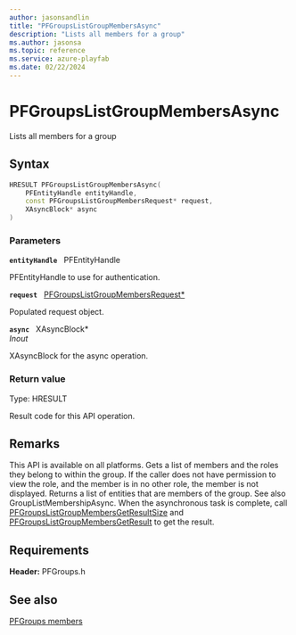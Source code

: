 ```yaml
---
author: jasonsandlin
title: "PFGroupsListGroupMembersAsync"
description: "Lists all members for a group"
ms.author: jasonsa
ms.topic: reference
ms.service: azure-playfab
ms.date: 02/22/2024
---
```


# PFGroupsListGroupMembersAsync  

Lists all members for a group  

## Syntax  
  
```cpp
HRESULT PFGroupsListGroupMembersAsync(  
    PFEntityHandle entityHandle,  
    const PFGroupsListGroupMembersRequest* request,  
    XAsyncBlock* async  
)  
```  
  
### Parameters  
  
**`entityHandle`** &nbsp; PFEntityHandle  
  
PFEntityHandle to use for authentication.  
  
**`request`** &nbsp; [PFGroupsListGroupMembersRequest*](../../pfgroupstypes/structs/pfgroupslistgroupmembersrequest.md)  
  
Populated request object.  
  
**`async`** &nbsp; XAsyncBlock*  
*_Inout_*  
  
XAsyncBlock for the async operation.  
  
  
### Return value
Type: HRESULT
  
Result code for this API operation.
  
## Remarks  
  
This API is available on all platforms. Gets a list of members and the roles they belong to within the group. If the caller does not have permission to view the role, and the member is in no other role, the member is not displayed. Returns a list of entities that are members of the group. See also GroupListMembershipAsync. When the asynchronous task is complete, call [PFGroupsListGroupMembersGetResultSize](pfgroupslistgroupmembersgetresultsize.md) and [PFGroupsListGroupMembersGetResult](pfgroupslistgroupmembersgetresult.md) to get the result.
  
## Requirements  
  
**Header:** PFGroups.h
  
## See also  
[PFGroups members](../pfgroups_members.md)  

  
  
